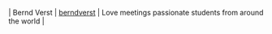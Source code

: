| Bernd Verst | [berndverst](github.com/berndverst) | Love meetings passionate students from around the world |